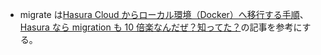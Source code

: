 - migrate は[Hasura Cloud からローカル環境（Docker）へ移行する手順](https://zenn.dev/algorithms/articles/7d6b09ac11b403)、[Hasura なら migration も 10 倍楽なんだぜ？知ってた？](https://qiita.com/toto_inu/items/6546af904ba3d1597c70)の記事を参考にする。
